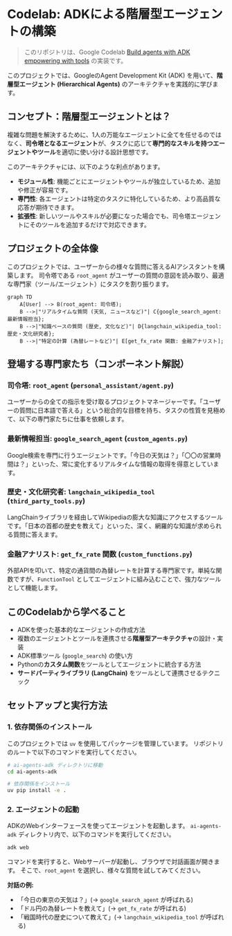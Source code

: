 # Codelab: ADKによる階層型エージェントの構築

> このリポジトリは、Google Codelab [Build agents with ADK empowering with tools](https://codelabs.developers.google.com/devsite/codelabs/build-agents-with-adk-empowering-with-tools) の実装です。

このプロジェクトでは、GoogleのAgent Development Kit (ADK) を用いて、**階層型エージェント (Hierarchical Agents)** のアーキテクチャを実践的に学びます。

## コンセプト：階層型エージェントとは？

複雑な問題を解決するために、1人の万能なエージェントに全てを任せるのではなく、**司令塔となるエージェント**が、タスクに応じて**専門的なスキルを持つエージェントやツール**を適切に使い分ける設計思想です。

このアーキテクチャには、以下のような利点があります。

- **モジュール性**: 機能ごとにエージェントやツールが独立しているため、追加や修正が容易です。
- **専門性**: 各エージェントは特定のタスクに特化しているため、より高品質な応答が期待できます。
- **拡張性**: 新しいツールやスキルが必要になった場合でも、司令塔エージェントにそのツールを追加するだけで対応できます。

## プロジェクトの全体像

このプロジェクトでは、ユーザーからの様々な質問に答えるAIアシスタントを構築します。
司令塔である `root_agent` がユーザーの質問の意図を読み取り、最適な専門家（ツール/エージェント）にタスクを割り振ります。

```mermaid
graph TD
    A[User] --> B(root_agent: 司令塔);
    B -->|"リアルタイムな質問 (天気, ニュースなど)"| C{google_search_agent: 最新情報担当};
    B -->|"知識ベースの質問 (歴史, 文化など)"| D{langchain_wikipedia_tool: 歴史・文化研究者};
    B -->|"特定の計算 (為替レートなど)"| E[get_fx_rate 関数: 金融アナリスト];
```

## 登場する専門家たち（コンポーネント解説）

### 司令塔: `root_agent` (`personal_assistant/agent.py`)
ユーザーからの全ての指示を受け取るプロジェクトマネージャーです。「ユーザーの質問に日本語で答える」という総合的な目標を持ち、タスクの性質を見極めて、以下の専門家たちに仕事を依頼します。

### 最新情報担当: `google_search_agent` (`custom_agents.py`)
Google検索を専門に行うエージェントです。「今日の天気は？」「〇〇の営業時間は？」といった、常に変化するリアルタイムな情報の取得を得意としています。

### 歴史・文化研究者: `langchain_wikipedia_tool` (`third_party_tools.py`)
LangChainライブラリを経由してWikipediaの膨大な知識にアクセスするツールです。「日本の首都の歴史を教えて」といった、深く、網羅的な知識が求められる質問に答えます。

### 金融アナリスト: `get_fx_rate` 関数 (`custom_functions.py`)
外部APIを叩いて、特定の通貨間の為替レートを計算する専門家です。単純な関数ですが、`FunctionTool` としてエージェントに組み込むことで、強力なツールとして機能します。

## このCodelabから学べること

- ADKを使った基本的なエージェントの作成方法
- 複数のエージェントとツールを連携させる**階層型アーキテクチャ**の設計・実装
- ADK標準ツール (`google_search`) の使い方
- Pythonの**カスタム関数**をツールとしてエージェントに統合する方法
- **サードパーティライブラリ (LangChain)** をツールとして連携させるテクニック

## セットアップと実行方法

### 1. 依存関係のインストール

このプロジェクトでは `uv` を使用してパッケージを管理しています。
リポジトリのルートで以下のコマンドを実行してください。

```bash
# ai-agents-adk ディレクトリに移動
cd ai-agents-adk

# 依存関係をインストール
uv pip install -e .
```

### 2. エージェントの起動

ADKのWebインターフェースを使ってエージェントを起動します。
`ai-agents-adk` ディレクトリ内で、以下のコマンドを実行してください。

```bash
adk web
```

コマンドを実行すると、Webサーバーが起動し、ブラウザで対話画面が開きます。
そこで、`root_agent` を選択し、様々な質問を試してみてください。

**対話の例:**
- 「今日の東京の天気は？」(→ `google_search_agent` が呼ばれる)
- 「ドル円の為替レートを教えて」(→ `get_fx_rate` が呼ばれる)
- 「戦国時代の歴史について教えて」(→ `langchain_wikipedia_tool` が呼ばれる)